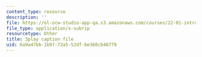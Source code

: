 ```yaml
---
content_type: resource
description: ''
file: https://ol-ocw-studio-app-qa.s3.amazonaws.com/courses/22-01-introduction-to-nuclear-engineering-and-ionizing-radiation-fall-2016/6a9a47bb1b9772a552dfbe360cb46779_es6f90JcJ2k.srt
file_type: application/x-subrip
resourcetype: Other
title: 3play caption file
uid: 6a9a47bb-1b97-72a5-52df-be360cb46779
---
```

